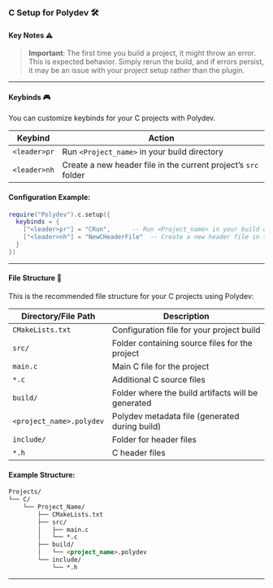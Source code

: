 ### C Setup for Polydev 🛠️

#### Key Notes ⚠️
> **Important**: The first time you build a project, it might throw an error. This is expected behavior. Simply rerun the build, and if errors persist, it may be an issue with your project setup rather than the plugin.

---

#### Keybinds 🎮
You can customize keybinds for your C projects with Polydev.

| Keybind             | Action                                           |
|---------------------|--------------------------------------------------|
| `<leader>pr`        | Run `<Project_name>` in your build directory     |
| `<leader>nh`        | Create a new header file in the current project’s `src` folder |

#### Configuration Example:

```lua
require("Polydev").c.setup({
  keybinds = {
    ["<leader>pr"] = "CRun",      -- Run <Project_name> in your build directory
    ["<leader>nh"] = "NewCHeaderFile"  -- Create a new header file in the current project’s src folder
  }
})
```

---

#### File Structure 📂
This is the recommended file structure for your C projects using Polydev:

| Directory/File Path        | Description                                          |
|----------------------------|------------------------------------------------------|
| `CMakeLists.txt`            | Configuration file for your project build            |
| `src/`                      | Folder containing source files for the project      |
| `main.c`                    | Main C file for the project                          |
| `*.c`                       | Additional C source files                           |
| `build/`                    | Folder where the build artifacts will be generated |
| `<project_name>.polydev`    | Polydev metadata file (generated during build)      |
| `include/`                  | Folder for header files                             |
| `*.h`                       | C header files                                       |

#### Example Structure:

```md
Projects/
└── C/
    └── Project_Name/
        ├── CMakeLists.txt
        ├── src/
        │   ├── main.c
        │   └── *.c
        ├── build/
        │   └── <project_name>.polydev
        └── include/
            └── *.h
```

---
